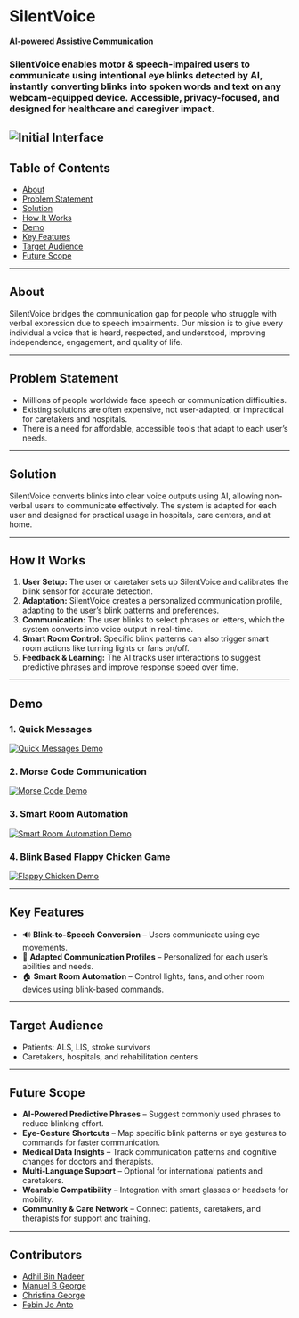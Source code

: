 

# SilentVoice

**AI-powered Assistive Communication**

### SilentVoice enables motor & speech-impaired users to communicate using intentional eye blinks detected by AI, instantly converting blinks into spoken words and text on any webcam-equipped device. Accessible, privacy-focused, and designed for healthcare and caregiver impact.


![Initial Interface](https://drive.google.com/uc?export=view&id=1h_OeTtWzXWzQ6q_ys7fOpo83JGyN_WFZ)
---

## Table of Contents
- [About](#about)
- [Problem Statement](#problem-statement)
- [Solution](#solution)
- [How It Works](#how-it-works)
- [Demo](#demo)
- [Key Features](#key-features)
- [Target Audience](#target-audience)
- [Future Scope](#future-scope)

---

## About
SilentVoice bridges the communication gap for people who struggle with verbal expression due to speech impairments. Our mission is to give every individual a voice that is heard, respected, and understood, improving independence, engagement, and quality of life.

---

## Problem Statement
- Millions of people worldwide face speech or communication difficulties.
- Existing solutions are often expensive, not user-adapted, or impractical for caretakers and hospitals.
- There is a need for affordable, accessible tools that adapt to each user’s needs.

---

## Solution
SilentVoice converts blinks into clear voice outputs using AI, allowing non-verbal users to communicate effectively. The system is adapted for each user and designed for practical usage in hospitals, care centers, and at home.

---

## How It Works
1. **User Setup:** The user or caretaker sets up SilentVoice and calibrates the blink sensor for accurate detection.
2. **Adaptation:** SilentVoice creates a personalized communication profile, adapting to the user’s blink patterns and preferences.
3. **Communication:** The user blinks to select phrases or letters, which the system converts into voice output in real-time.
4. **Smart Room Control:** Specific blink patterns can also trigger smart room actions like turning lights or fans on/off.
5. **Feedback & Learning:** The AI tracks user interactions to suggest predictive phrases and improve response speed over time.

---

## Demo

### 1. Quick Messages
[![Quick Messages Demo](https://drive.google.com/uc?export=view&id=1tsW2gJ3ENUJB9-H_1vB1Xxd9b8QDcgpt)](https://drive.google.com/file/d/11QcKRtFhicbu1fCl6sNnKueqXf2n3ePn/view?usp=sharing)

### 2. Morse Code Communication
[![Morse Code Demo](https://drive.google.com/uc?export=view&id=1HuJQ6WYXjicWxFJ_dr2x36mVoBQh3pYg)](https://drive.google.com/file/d/1dOzml4YpCVwKC1Og4cLlsZVrxDV8-4U_/view?usp=sharing)

### 3. Smart Room Automation
[![Smart Room Automation Demo](https://drive.google.com/uc?export=view&id=1LWK__yaKs-PoPaxsTS37MDKTqVw5f7Q0)](https://drive.google.com/file/d/1d30jowZyJBXHM7QrGRP3C52ePyGhPNLw/view?usp=sharing)

### 4. Blink Based Flappy Chicken Game
[![Flappy Chicken Demo](https://drive.google.com/uc?export=view&id=1x3Oq-hZFHFGvx2BrZPzHGa3unvMbKa_u)](https://drive.google.com/file/d/1fCvb3P92Qtbj_bSOVT17o-WUyIXuJdcO/view?usp=sharing)

---

## Key Features
- 🔊 **Blink-to-Speech Conversion** – Users communicate using eye movements.
- 🧠 **Adapted Communication Profiles** – Personalized for each user’s abilities and needs.
- 🏠 **Smart Room Automation** – Control lights, fans, and other room devices using blink-based commands.

---

## Target Audience
- Patients: ALS, LIS, stroke survivors
- Caretakers, hospitals, and rehabilitation centers

---

## Future Scope
- **AI-Powered Predictive Phrases** – Suggest commonly used phrases to reduce blinking effort.
- **Eye-Gesture Shortcuts** – Map specific blink patterns or eye gestures to commands for faster communication.
- **Medical Data Insights** – Track communication patterns and cognitive changes for doctors and therapists.
- **Multi-Language Support** – Optional for international patients and caretakers.
- **Wearable Compatibility** – Integration with smart glasses or headsets for mobility.
- **Community & Care Network** – Connect patients, caretakers, and therapists for support and training.

---

## Contributors
- [Adhil Bin Nadeer](https://github.com/Adhil-Bin-Nadeer)
- [Manuel B George](https://github.com/manuel13-mg)
- [Christina George](https://github.com/christinawdc)
- [Febin Jo Anto](https://github.com/FJA-bit)
